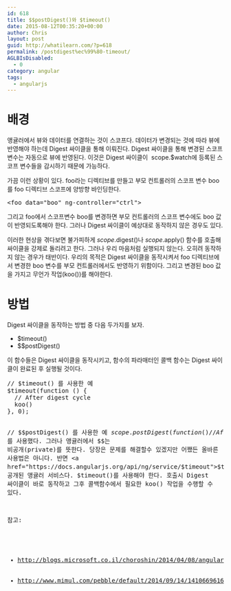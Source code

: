 ```yaml
---
id: 618
title: $$postDigest()와 $timeout()
date: 2015-08-12T00:35:20+00:00
author: Chris
layout: post
guid: http://whatilearn.com/?p=618
permalink: /postdigest%ec%99%80-timeout/
AGLBIsDisabled:
  - 0
category: angular
tags:
  - angularjs
---
```

# 배경

앵귤러에서 뷰와 데이터를 연결하는 것이 스코프다. 데이터가 변경되는 것에 따라 뷰에 반영해야 하는데 Digest 싸이클을 통해 이뤄진다. Digest 싸이클을 통해 변경된 스코프 변수는 자동으로 뷰에 반영된다. 이것은 Digest 싸이클이  scope.$watch에 등록된 스코프 변수들을 감시하기 때문에 가능하다.

가끔 이런 상황이 있다. foo라는 디렉티브를 만들고 부모 컨트롤러의 스코프 변수 boo를 foo 디렉티브 스코프에 양방향 바인딩한다.
<pre class="lang:default decode:true ">&lt;foo data="boo" ng-controller="ctrl"&gt;</pre>
그리고 foo에서 스코프변수 boo를 변경하면 부모 컨트롤러의 스코프 변수에도 boo 값이 반영되도록해야 한다. 그러나 Digest 싸이클이 예상대로 동작하지 않은 경우도 있다.

이러한 현상을 겪다보면 불가피하게 $scope.$digest()나 $scope.$apply() 함수를 호출해 싸이클을 강제로 돌리려고 한다. 그러나 우리 마음처럼 실행되지 않는다. 오히려 동작하지 않는 경우가 태반이다. 우리의 목적은 Digest 싸이클을 동작시켜서 foo 디렉티브에서 변경한 boo 변수를 부모 컨트롤러에서도 반영하기 위함이다. 그리고 변경된 boo 값을 가지고 무언가 작업(koo())를 해야한다.

# 방법

Digest 싸이클을 동작하는 방법 중 다음 두가지를 보자.
<ul>
	<li>$timeout()</li>
	<li>$$postDigest()</li>
</ul>
이 함수들은 Digest 싸이클을 동작시키고, 함수의 파라매터인 콜백 함수는 Digest 싸이클이 완료된 후 실행될 것이다.
<pre class="lang:default decode:true">// $timeout() 를 사용한 예
$timeout(function () {
  // After digest cycle
  koo()
}, 0);

// $$postDigest() 를 사용한 예
$scope.$$postDigest(function () {
  // After digest cycle
  koo()
});</pre>
보통 함수 이름이 직관적이라는 이유로 $$postDigest() 를 사용했다. 그러나 앵귤러에서 $$는 비공개(private)를 뜻한다. 당장은 문제를 해결할수 있겠지만 어쨌든 올바른 사용법은 아니다. 반면 <a href="https://docs.angularjs.org/api/ng/service/$timeout">$timeout</a>은 공개된 앵귤러 서비스다. $timeout()를 사용해야 한다. 호출시 Digest 싸이클이 바로 동작하고 그후 콜백함수에서 필요한 koo() 작업을 수행할 수 있다.

참고:
<ul>
	<li><a href="http://blogs.microsoft.co.il/choroshin/2014/04/08/angularjs-postdigest-vs-timeout-when-dom-update-is-needed/">http://blogs.microsoft.co.il/choroshin/2014/04/08/angularjs-postdigest-vs-timeout-when-dom-update-is-needed/</a></li>
	<li data-wpview-marker="http%3A%2F%2Fwww.mimul.com%2Fpebble%2Fdefault%2F2014%2F09%2F14%2F1410669616494.html"><a href="http://www.mimul.com/pebble/default/2014/09/14/1410669616494.html">http://www.mimul.com/pebble/default/2014/09/14/1410669616494.html</a></li>
</ul>
&nbsp;